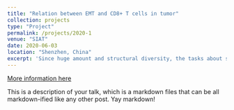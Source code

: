 ```yaml
---
title: "Relation between EMT and CD8+ T cells in tumor"
collection: projects
type: "Project"
permalink: /projects/2020-1
venue: "SIAT"
date: 2020-06-03
location: "Shenzhen, China"
excerpt: 'Since huge amount and structural diversity, the tasks about similarity co'
---
```


[More information here](http://example2.com)

This is a description of your talk, which is a markdown files that can be all markdown-ified like any other post. Yay markdown!
